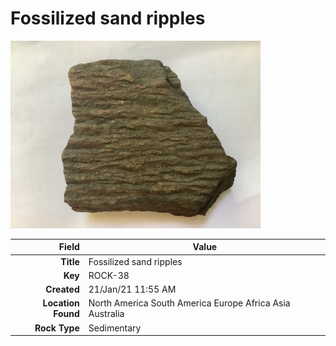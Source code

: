 # Fossilized sand ripples



<img height="300px" src="10071.jpg"/>

|       Field | Value                   |
|------------:|-------------------------|
|   **Title** | Fossilized sand ripples |
|     **Key** | ROCK-38 |
| **Created** | 21/Jan/21 11:55 AM |
| **Location Found** | North America South America Europe Africa Asia Australia |
| **Rock Type** | Sedimentary |

        